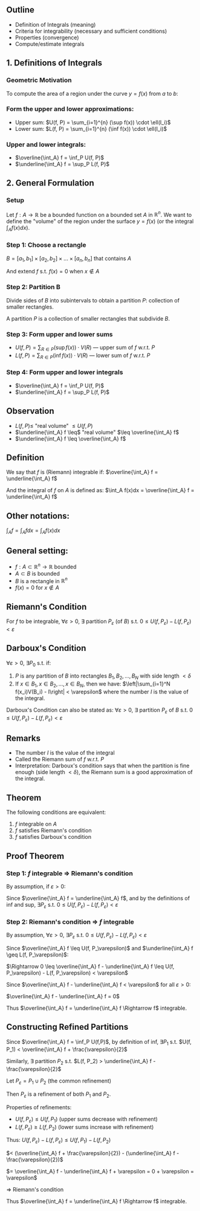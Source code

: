 ## Outline

- Definition of Integrals (meaning)
- Criteria for integrability (necessary and sufficient conditions)
- Properties (convergence)
- Compute/estimate integrals

## 1. Definitions of Integrals

### Geometric Motivation

To compute the area of a region under the curve $y = f(x)$ from $a$ to $b$:
### Form the upper and lower approximations:

- Upper sum: $U(f, P) = \sum_{i=1}^{n} (\sup f(x)) \cdot \ell(I_i)$
- Lower sum: $L(f, P) = \sum_{i=1}^{n} (\inf f(x)) \cdot \ell(I_i)$

### Upper and lower integrals:

- $\overline{\int_A} f = \inf_P U(f, P)$
- $\underline{\int_A} f = \sup_P L(f, P)$

## 2. General Formulation

### Setup

Let $f: A \to \mathbb{R}$ be a bounded function on a bounded set $A$ in $\mathbb{R}^n$.  We want to define the "volume" of the region under the surface $y = f(x)$ (or the integral $\int_A f(x) dx$).

### Step 1: Choose a rectangle

$B = [a_1, b_1] \times [a_2, b_2] \times ... \times [a_n, b_n]$ that contains $A$

And extend $f$ s.t. $f(x) = 0$ when $x \notin A$

### Step 2: Partition B

Divide sides of $B$ into subintervals to obtain a partition $P$: collection of smaller rectangles.

A partition $P$ is a collection of smaller rectangles that subdivide $B$.

### Step 3: Form upper and lower sums

- $U(f, P) = \sum_{R \in P} (\sup f(x)) \cdot V(R)$ — upper sum of $f$ w.r.t. $P$
- $L(f, P) = \sum_{R \in P} (\inf f(x)) \cdot V(R)$ — lower sum of $f$ w.r.t. $P$

### Step 4: Form upper and lower integrals

- $\overline{\int_A} f = \inf_P U(f, P)$
- $\underline{\int_A} f = \sup_P L(f, P)$

## Observation

- $L(f, P) \leq$ "real volume" $\leq U(f, P)$
- $\underline{\int_A} f \leq$ "real volume" $\leq \overline{\int_A} f$
- $\underline{\int_A} f \leq \overline{\int_A} f$

## Definition

We say that $f$ is (Riemann) integrable if: $\overline{\int_A} f = \underline{\int_A} f$

And the integral of $f$ on $A$ is defined as: $\int_A f(x)dx = \overline{\int_A} f = \underline{\int_A} f$

## Other notations:

$\int_A f = \int_A f dx = \int_A f(x) dx$

## General setting:

- $f: A \subset \mathbb{R}^n \to \mathbb{R}$ bounded
- $A \subset B$ is bounded
- $B$ is a rectangle in $\mathbb{R}^n$
- $f(x) = 0$ for $x \notin A$

## Riemann's Condition

For $f$ to be integrable, $\forall \varepsilon > 0$, $\exists$ partition $P_\varepsilon$ (of $B$) s.t. $0 \leq U(f, P_\varepsilon) - L(f, P_\varepsilon) < \varepsilon$

## Darboux's Condition

$\forall \varepsilon > 0$, $\exists P_0$ s.t. if:

1. $P$ is any partition of $B$ into rectangles $B_1, B_2, ..., B_N$ with side length $< \delta$
2. If $x \in B_1, x \in B_2, ..., x \in B_N$, then we have: $\left|\sum_{i=1}^N f(x_i)V(B_i) - I\right| < \varepsilon$ where the number $I$ is the value of the integral.

Darboux's Condition can also be stated as: $\forall \varepsilon > 0$, $\exists$ partition $P_{\varepsilon}$ of $B$ s.t. $0 \leq U(f, P_{\varepsilon}) - L(f, P_{\varepsilon}) < \varepsilon$

## Remarks

- The number $I$ is the value of the integral
- Called the Riemann sum of $f$ w.r.t. $P$
- Interpretation: Darboux's condition says that when the partition is fine enough (side length $< \delta$), the Riemann sum is a good approximation of the integral.

## Theorem

The following conditions are equivalent:

1. $f$ integrable on $A$
2. $f$ satisfies Riemann's condition
3. $f$ satisfies Darboux's condition

## Proof Theorem

### Step 1: $f$ integrable $\Rightarrow$ Riemann's condition

By assumption, if $\varepsilon > 0$:

Since $\overline{\int_A} f = \underline{\int_A} f$, and by the definitions of inf and sup, $\exists P_\varepsilon$ s.t. $0 \leq U(f, P_\varepsilon) - L(f, P_\varepsilon) < \varepsilon$

### Step 2: Riemann's condition $\Rightarrow$ $f$ integrable

By assumption, $\forall \varepsilon > 0$, $\exists P_\varepsilon$ s.t. $0 \leq U(f, P_\varepsilon) - L(f, P_\varepsilon) < \varepsilon$

Since $\overline{\int_A} f \leq U(f, P_\varepsilon)$ and $\underline{\int_A} f \geq L(f, P_\varepsilon)$:

$\Rightarrow 0 \leq \overline{\int_A} f - \underline{\int_A} f \leq U(f, P_\varepsilon) - L(f, P_\varepsilon) < \varepsilon$

Since $\overline{\int_A} f - \underline{\int_A} f < \varepsilon$ for all $\varepsilon > 0$:

$\overline{\int_A} f - \underline{\int_A} f = 0$

Thus $\overline{\int_A} f = \underline{\int_A} f \Rightarrow f$ integrable.

## Constructing Refined Partitions

Since $\overline{\int_A} f = \inf_P U(f,P)$, by definition of inf, $\exists P_1$ s.t. $U(f, P_1) < \overline{\int_A} f + \frac{\varepsilon}{2}$

Similarly, $\exists$ partition $P_2$ s.t. $L(f, P_2) > \underline{\int_A} f - \frac{\varepsilon}{2}$

Let $P_\varepsilon = P_1 \cup P_2$ (the common refinement)

Then $P_\varepsilon$ is a refinement of both $P_1$ and $P_2$.

Properties of refinements:

- $U(f, P_\varepsilon) \leq U(f, P_1)$ (upper sums decrease with refinement)
- $L(f, P_\varepsilon) \geq L(f, P_2)$ (lower sums increase with refinement)

Thus: $U(f, P_\varepsilon) - L(f, P_\varepsilon) \leq U(f, P_1) - L(f, P_2)$

$< (\overline{\int_A} f + \frac{\varepsilon}{2}) - (\underline{\int_A} f - \frac{\varepsilon}{2})$

$= \overline{\int_A} f - \underline{\int_A} f + \varepsilon = 0 + \varepsilon = \varepsilon$

$\Rightarrow$ Riemann's condition

Thus $\overline{\int_A} f = \underline{\int_A} f \Rightarrow f$ integrable.